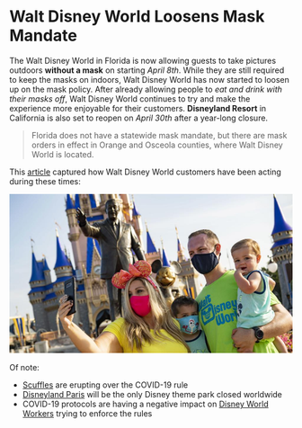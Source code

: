 # Walt Disney World Loosens Mask Mandate

The Walt Disney World in Florida is now allowing guests to take pictures outdoors **without a mask** on starting *April 8th*. While they are still required to keep the masks on indoors, Walt Disney World has now started to loosen up on the mask policy. After already allowing people to *eat and drink with their masks off*, Walt Disney World continues to try and make the experience more enjoyable for their customers. **Disneyland Resort** in California is also set to reopen on *April 30th* after a year-long closure.

>Florida does not have a statewide mask mandate, but there are mask orders in effect in Orange and Osceola counties, where Walt Disney World is located.

This [article](https://www.forbes.com/sites/alisondurkee/2021/04/06/walt-disney-world-loosens-policy-on-mask-wearing/?sh=21ca1a375f77) captured how Walt Disney World customers have been acting during these times:

![Disney image](imgs/Disney.jpg)


Of note:
- [Scuffles](https://www.orlandosentinel.com/business/tourism/os-bz-theme-parks-face-masks-outbreaks-20201124-g7je4csysvdspcnn7djsj3hsfe-story.html) are erupting over the COVID-19 rule
- [Disneyland Paris](https://www.forbes.com/sites/alisondurkee/2021/03/12/disneyland-paris-may-soon-be-the-only-disney-theme-park-closed-worldwide-as-shutdown-extends-again/?sh=238fd494c3ed) will be the only Disney theme park closed worldwide
- COVID-19 protocols are having a negative impact on [Disney World Workers](https://www.orlandosentinel.com/business/tourism/os-prem-disney-masks-covid-arrests-20210304-olv75latw5hnpkf7a6ccp3nila-story.html) trying to enforce the rules
